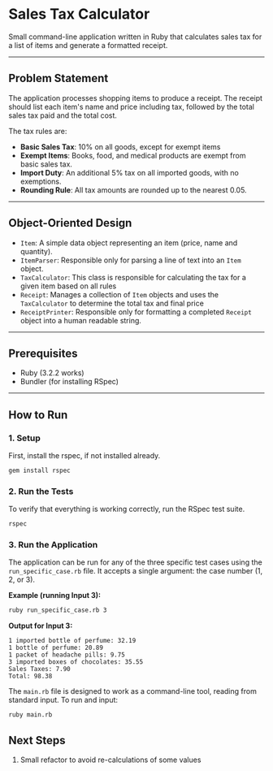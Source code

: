 # Sales Tax Calculator

Small command-line application written in Ruby that calculates sales tax for a list of items and generate a formatted receipt.

---

## Problem Statement

The application processes shopping items to produce a receipt.
The receipt should list each item's name and price including tax, followed by the total sales tax paid and the total cost.

The tax rules are:

- **Basic Sales Tax**: 10% on all goods, except for exempt items
- **Exempt Items**: Books, food, and medical products are exempt from basic sales tax.
- **Import Duty**: An additional 5% tax on all imported goods, with no exemptions.
- **Rounding Rule**: All tax amounts are rounded up to the nearest 0.05.

---

## Object-Oriented Design

- `Item`: A simple data object representing an item (price, name and quantity).
- `ItemParser`: Responsible only for parsing a line of text into an `Item` object.
- `TaxCalculator`: This class is responsible for calculating the tax for a given item based on all rules
- `Receipt`: Manages a collection of `Item` objects and uses the `TaxCalculator` to determine the total tax and final price
- `ReceiptPrinter`: Responsible only for formatting a completed `Receipt` object into a human readable string.

---

## Prerequisites

- Ruby (3.2.2 works)
- Bundler (for installing RSpec)

---

## How to Run

### 1\. Setup

First, install the rspec, if not installed already.

```bash
gem install rspec
```

### 2\. Run the Tests

To verify that everything is working correctly, run the RSpec test suite.

```bash
rspec
```

### 3\. Run the Application

The application can be run for any of the three specific test cases using the `run_specific_case.rb` file. It accepts a single argument: the case number (1, 2, or 3).

**Example (running Input 3):**

```bash
ruby run_specific_case.rb 3
```

**Output for Input 3:**

```
1 imported bottle of perfume: 32.19
1 bottle of perfume: 20.89
1 packet of headache pills: 9.75
3 imported boxes of chocolates: 35.55
Sales Taxes: 7.90
Total: 98.38
```

The `main.rb` file is designed to work as a command-line tool, reading from standard input. To run and input:

```bash
ruby main.rb
```

## Next Steps

1. Small refactor to avoid re-calculations of some values
